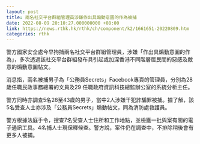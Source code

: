 ```yaml
---
layout: post
title: 兩名社交平台群組管理員涉嫌作出具煽動意圖的作為被捕
date: 2022-08-09 20:10:27.000000000 +08:00
link: https://news.rthk.hk/rthk/ch/component/k2/1661651-20220809.htm
categories: rthk
---
```


警方國家安全處今早拘捕兩名社交平台群組管理員，涉嫌「作出具煽動意圖的作為」，多次透過該社交平台群組發布具引起或加深香港不同階層居民間的惡感及敵意的煽動意圖帖文。

消息指，兩名被捕男子為「公務員Secrets」Facebook專頁的管理員，分別為28歲任職民政事務總署的文員及29 任職政府資訊科技總監辦公室的系統分析主任。

警方同時亦調查5名28至43歲的男子，當中2人涉嫌干犯詐騙罪被捕。據了解，該5名受查人士亦涉及「公務員Secrets」煽動帖文，同為消防處救護員。

警方根據法庭手令，搜查7名受查人士住所和工作地點，並檢獲一批與案有關的電子通訊工具。4名捕人士現保釋候查。警方說，案件仍在調查中，不排除稍後會有更多人被捕。

